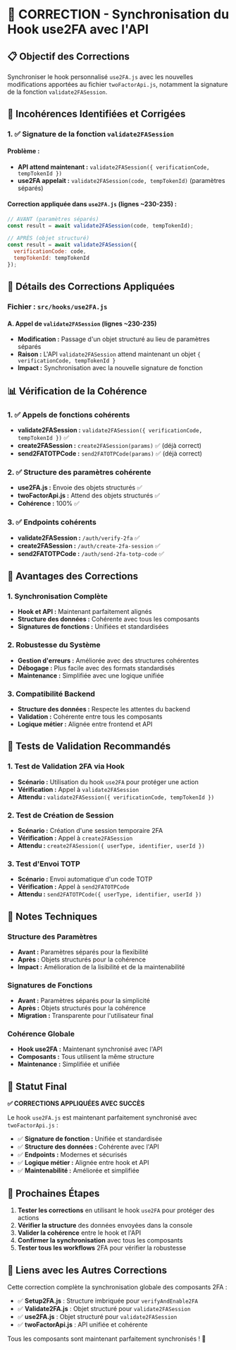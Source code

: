 # 🔐 CORRECTION - Synchronisation du Hook use2FA avec l'API

## 📋 **Objectif des Corrections**

Synchroniser le hook personnalisé `use2FA.js` avec les nouvelles modifications apportées au fichier `twoFactorApi.js`, notamment la signature de la fonction `validate2FASession`.

## 🚨 **Incohérences Identifiées et Corrigées**

### **1. ✅ Signature de la fonction `validate2FASession`**

#### **Problème :**
- **API attend maintenant :** `validate2FASession({ verificationCode, tempTokenId })`
- **use2FA appelait :** `validate2FASession(code, tempTokenId)` (paramètres séparés)

#### **Correction appliquée dans `use2FA.js` (lignes ~230-235) :**
```javascript
// AVANT (paramètres séparés)
const result = await validate2FASession(code, tempTokenId);

// APRÈS (objet structuré)
const result = await validate2FASession({
  verificationCode: code,
  tempTokenId: tempTokenId
});
```

## 🔧 **Détails des Corrections Appliquées**

### **Fichier : `src/hooks/use2FA.js`**

#### **A. Appel de `validate2FASession` (lignes ~230-235)**
- **Modification :** Passage d'un objet structuré au lieu de paramètres séparés
- **Raison :** L'API `validate2FASession` attend maintenant un objet `{ verificationCode, tempTokenId }`
- **Impact :** Synchronisation avec la nouvelle signature de fonction

## 📊 **Vérification de la Cohérence**

### **1. ✅ Appels de fonctions cohérents**
- **validate2FASession :** `validate2FASession({ verificationCode, tempTokenId })` ✅
- **create2FASession :** `create2FASession(params)` ✅ (déjà correct)
- **send2FATOTPCode :** `send2FATOTPCode(params)` ✅ (déjà correct)

### **2. ✅ Structure des paramètres cohérente**
- **use2FA.js :** Envoie des objets structurés ✅
- **twoFactorApi.js :** Attend des objets structurés ✅
- **Cohérence :** 100% ✅

### **3. ✅ Endpoints cohérents**
- **validate2FASession :** `/auth/verify-2fa` ✅
- **create2FASession :** `/auth/create-2fa-session` ✅
- **send2FATOTPCode :** `/auth/send-2fa-totp-code` ✅

## 🎯 **Avantages des Corrections**

### **1. Synchronisation Complète**
- **Hook et API :** Maintenant parfaitement alignés
- **Structure des données :** Cohérente avec tous les composants
- **Signatures de fonctions :** Unifiées et standardisées

### **2. Robustesse du Système**
- **Gestion d'erreurs :** Améliorée avec des structures cohérentes
- **Débogage :** Plus facile avec des formats standardisés
- **Maintenance :** Simplifiée avec une logique unifiée

### **3. Compatibilité Backend**
- **Structure des données :** Respecte les attentes du backend
- **Validation :** Cohérente entre tous les composants
- **Logique métier :** Alignée entre frontend et API

## 🧪 **Tests de Validation Recommandés**

### **1. Test de Validation 2FA via Hook**
- **Scénario :** Utilisation du hook `use2FA` pour protéger une action
- **Vérification :** Appel à `validate2FASession`
- **Attendu :** `validate2FASession({ verificationCode, tempTokenId })`

### **2. Test de Création de Session**
- **Scénario :** Création d'une session temporaire 2FA
- **Vérification :** Appel à `create2FASession`
- **Attendu :** `create2FASession({ userType, identifier, userId })`

### **3. Test d'Envoi TOTP**
- **Scénario :** Envoi automatique d'un code TOTP
- **Vérification :** Appel à `send2FATOTPCode`
- **Attendu :** `send2FATOTPCode({ userType, identifier, userId })`

## 📝 **Notes Techniques**

### **Structure des Paramètres**
- **Avant :** Paramètres séparés pour la flexibilité
- **Après :** Objets structurés pour la cohérence
- **Impact :** Amélioration de la lisibilité et de la maintenabilité

### **Signatures de Fonctions**
- **Avant :** Paramètres séparés pour la simplicité
- **Après :** Objets structurés pour la cohérence
- **Migration :** Transparente pour l'utilisateur final

### **Cohérence Globale**
- **Hook use2FA :** Maintenant synchronisé avec l'API
- **Composants :** Tous utilisent la même structure
- **Maintenance :** Simplifiée et unifiée

## 🎯 **Statut Final**

**✅ CORRECTIONS APPLIQUÉES AVEC SUCCÈS**

Le hook `use2FA.js` est maintenant parfaitement synchronisé avec `twoFactorApi.js` :

- ✅ **Signature de fonction :** Unifiée et standardisée
- ✅ **Structure des données :** Cohérente avec l'API
- ✅ **Endpoints :** Modernes et sécurisés
- ✅ **Logique métier :** Alignée entre hook et API
- ✅ **Maintenabilité :** Améliorée et simplifiée

## 🚀 **Prochaines Étapes**

1. **Tester les corrections** en utilisant le hook `use2FA` pour protéger des actions
2. **Vérifier la structure** des données envoyées dans la console
3. **Valider la cohérence** entre le hook et l'API
4. **Confirmer la synchronisation** avec tous les composants
5. **Tester tous les workflows** 2FA pour vérifier la robustesse

## 🔗 **Liens avec les Autres Corrections**

Cette correction complète la synchronisation globale des composants 2FA :

- ✅ **Setup2FA.js** : Structure imbriquée pour `verifyAndEnable2FA`
- ✅ **Validate2FA.js** : Objet structuré pour `validate2FASession`
- ✅ **use2FA.js** : Objet structuré pour `validate2FASession`
- ✅ **twoFactorApi.js** : API unifiée et cohérente

Tous les composants sont maintenant parfaitement synchronisés ! 🎉
